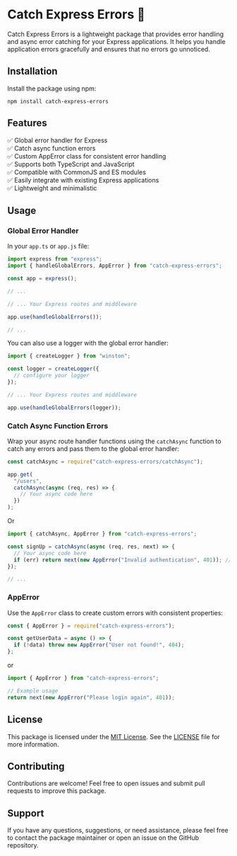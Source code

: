 # Catch Express Errors 🚀

Catch Express Errors is a lightweight package that provides error handling and async error catching for your Express applications. It helps you handle application errors gracefully and ensures that no errors go unnoticed.

## Installation

Install the package using npm:

```shell
npm install catch-express-errors
```

## Features

✅ Global error handler for Express  
✅ Catch async function errors  
✅ Custom AppError class for consistent error handling  
✅ Supports both TypeScript and JavaScript  
✅ Compatible with CommonJS and ES modules  
✅ Easily integrate with existing Express applications  
✅ Lightweight and minimalistic

## Usage

### Global Error Handler

In your `app.ts` or `app.js` file:

```typescript
import express from "express";
import { handleGlobalErrors, AppError } from "catch-express-errors";

const app = express();

// ...

// ... Your Express routes and middleware

app.use(handleGlobalErrors());

// ...
```

You can also use a logger with the global error handler:

```typescript
import { createLogger } from "winston";

const logger = createLogger({
  // configure your logger
});

// ... Your Express routes and middleware

app.use(handleGlobalErrors(logger));
```

### Catch Async Function Errors

Wrap your async route handler functions using the `catchAsync` function to catch any errors and pass them to the global error handler:

```javascript
const catchAsync = require("catch-express-errors/catchAsync");

app.get(
  "/users",
  catchAsync(async (req, res) => {
    // Your async code here
  })
);
```

Or

```typescript
import { catchAsync, AppError } from "catch-express-errors";

const signUp = catchAsync(async (req, res, next) => {
  // Your async code here
  if (err) return next(new AppError("Invalid authentication", 401)); // AppError example
});

// ...
```

### AppError

Use the `AppError` class to create custom errors with consistent properties:

```javascript
const { AppError } = require("catch-express-errors");

const getUserData = async () => {
  if (!data) throw new AppError("User not found!", 404);
};
```

or

```typescript
import { AppError } from "catch-express-errors";

// Example usage
return next(new AppError("Please login again", 401));
```


## License

This package is licensed under the [MIT License](https://opensource.org/licenses/MIT). See the [LICENSE](./LICENSE) file for more information.

## Contributing

Contributions are welcome! Feel free to open issues and submit pull requests to improve this package.

## Support

If you have any questions, suggestions, or need assistance, please feel free to contact the package maintainer or open an issue on the GitHub repository.
